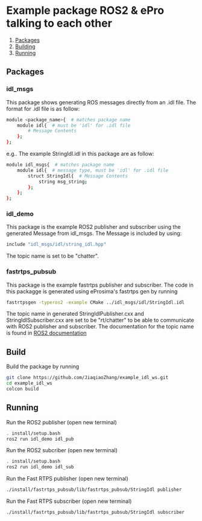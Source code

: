 # Example package ROS2 & ePro talking to each other

1. [Packages](#Packages)
2. [Building](#Build)
3. [Running](Running)


## Packages

### idl_msgs

This package shows generating ROS messages directly from an .idl file. The format for .idl file is as follow:

```sh
module <package_name>{  # matches package name
    module idl{  # must be 'idl' for .idl file
        # Message Contents
    };
};
```

e.g.. The example StringIdl.idl in this package are as follow:

```sh
module idl_msgs{  # matches package name
    module idl{  # message type, must be 'idl' for .idl file
        struct StringIdl{  # Message Contents
            string msg_string;
        };
    };
};
```

### idl_demo

This package is the example ROS2 publisher and subscriber using the generated Message from idl_msgs. The Message is included by using:

```sh
include "idl_msgs/idl/string_idl.hpp"
```

The topic name is set to be "chatter".

### fastrtps_pubsub

This package is the example fastrtps publisher and subscriber. The code in this packagge is generated using eProsima's fastrtps gen by running

```sh
fastrtpsgen -typeros2 -example CMake ../idl_msgs/idl/StringIdl.idl
```

The topic name in generated StringIdlPublisher.cxx and StringIdlSubscriber.cxx are set to be "rt/chatter" to be able to communicate with ROS2 publisher and subscriber. The documentation for the topic name is found in [ROS2 documentation](https://design.ros2.org/articles/topic_and_service_names.html)

## Build

Build the package by running

```sh
git clone https://github.com/JiaqiaoZhang/example_idl_ws.git
cd example_idl_ws
colcon build
```

## Running

Run the ROS2 publisher (open new terminal)

```sh
. install/setup.bash
ros2 run idl_demo idl_pub
```

Run the ROS2 subcriber (open new terminal)

```sh
. install/setup.bash
ros2 run idl_demo idl_sub
```

Run the Fast RTPS publisher (open new terminal)

```sh
./install/fastrtps_pubsub/lib/fastrtps_pubsub/StringIdl publisher
```

Run the Fast RTPS subscriber (open new terminal)

```sh
./install/fastrtps_pubsub/lib/fastrtps_pubsub/StringIdl subscriber
```
